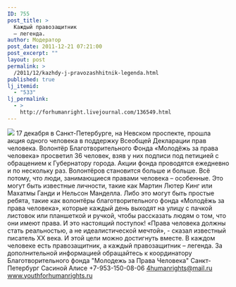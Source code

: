 ```yaml
---
ID: 755
post_title: >
  Каждый правозащитник
  – легенда.
author: Модератор
post_date: 2011-12-21 07:21:00
post_excerpt: ""
layout: post
permalink: >
  /2011/12/kazhdy-j-pravozashhitnik-legenda.html
published: true
lj_itemid:
  - "533"
lj_permalink:
  - >
    http://forhumanright.livejournal.com/136549.html
---
```

<img src="http://cs5338.vk.com/u132145096/132409092/x_5b26039f.jpg" /> 17 декабря в Санкт-Петербурге, на Невском проспекте, прошла акция одного человека в поддержку Всеобщей Декларации прав человека. Волонтёр Благотворительного Фонда «Молодёжь за права человека» просветил 36 человек, взяв у них подписи под петицией с обращением к Губернатору города. 
Акции фонда проводятся ежедневно и по нескольку раз. Волонтёров становится больше и больше. Всё потому, что люди, занимающиеся правами человека – особенные. Это могут быть известные личности, такие как Мартин Лютер Кинг или Махатмы Ганди и Нельсон Манделла. Либо это могут быть простые ребята, такие как волонтёры благотворительного фонда «Молодёжь за права человека», которые каждый день выходят на улицу с пачкой листовок или планшеткой и ручкой, чтобы рассказать людям о том, что они имеют права. И это настоящий поступок!
«Права человека должны стать реальностью, а не идеалистической мечтой», - сказал известный писатель ХХ века. И этой цели можно достигнуть вместе. В каждом человеке есть правозащитник, а каждый правозащитник – легенда.
За дополнительной информацией обращайтесь к координатору
Благотворительного фонда
"Молодежь за Права Человека" Санкт-Петербург 
Сасиной Алисе 
+7-953-150-08-06 
4humanrights@mail.ru
www.youthforhumanrights.ru